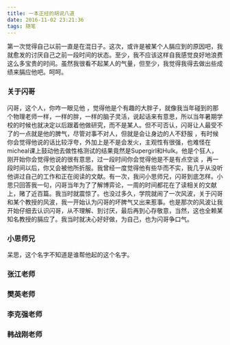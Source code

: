 ```yaml
---
title: 一本正经的胡说八道
date: 2016-11-02 23:21:36
tags: 随笔
---
```


第一次觉得自己以前一直是在混日子。这次，或许是被某个人膈应到的原因吧，我就愈发的讨厌自己之前一段时间的状态。至少，我不应该这样自我感觉良好地浪费这么多宝贵的时间。虽然我很看不起某人的气量，但至少，我觉得我得去做出些成绩来膈应他吧。呵呵。

### 关于闪哥
闪哥，这个人，你咋一眼见他 ，觉得他是个有趣的大胖子，就像我当年碰到的那个物理老师一样，一样的胖，一样的脑子灵活，说起话来有意思，所以当年暑期学校的时候也就决定以后跟着他做研究，而不是某人。但不可否认，闪哥让人最受不了的一点就是他的脾气，尽管对事不对人，但就是会让身边的人不舒服 ，有时候你会觉得他说的话比较浮夸，外加上是不是会发火，主观性有很强，也难怪在micheal课上鼓动他去做性格测试的结果竟然是Supergirl和Hulk。他是个狂人，刚开始你会觉得他说的很有意思，过一段时间你会觉得他是不是有点空谈 ，再一段时间以后，你又会被他所折服。我曾经一度觉得他有些华而不实，我几乎从没听他讲过自己的工作和正在阅读的文献。有一次，我问小思师兄，闪哥到底怎样。小思只回答我一句，闪哥当年为了了解博弈论，一周的时间都花在了读相关的文献上，赌了近百篇。我当时就震惊了。也没过多久，学院就闹了一次风波，关于闪哥和某个教授的风波，我一开始认为闪哥的坏脾气又出来惹事。也是那次的风波让我开始仔细去认识闪哥，从不理解、到讨厌，最后再到心存敬意，当然，这也全赖某知名教授的膈应了。我当时就决心好好做，为自己，也为闪哥争口气。


### 小思师兄
呆思，这个名字不知道是谁帮他起的这个名字。

### 张江老师

### 樊英老师

### 李克强老师

### 韩战刚老师
